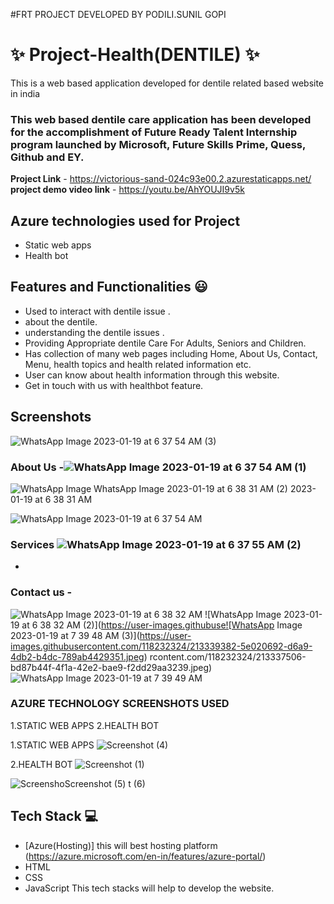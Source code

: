 #FRT PROJECT DEVELOPED BY PODILI.SUNIL GOPI
# ✨  Project-Health(DENTILE) ✨

This is a web based application developed for dentile related based website in india

### This web based dentile care application has been developed for the accomplishment of Future Ready Talent Internship program launched by Microsoft, Future Skills Prime, Quess, Github and EY.

**Project Link** - https://victorious-sand-024c93e00.2.azurestaticapps.net/
**project demo video link** - https://youtu.be/AhYOUJI9v5k

## Azure technologies used for Project

- Static web apps
- Health bot

## Features and Functionalities 😃

- Used to interact with dentile issue .
- about the dentile.
- understanding the dentile issues .
- Providing Appropriate dentile Care For Adults, Seniors and Children.
- Has collection of many web pages including Home, About Us, Contact, Menu, health topics and health related information etc.
- User can know about health information through this website.
- Get in touch with us with healthbot feature.
## Screenshots



![WhatsApp Image 2023-01-19 at 6 37 54 AM (3)](https://user-images.githubusercontent.com/118232324/213334079-a08a14aa-6a14-4105-afc2-8f3e1daf649a.jpeg)

   

### About Us -![WhatsApp Image 2023-01-19 at 6 37 54 AM (1)](https://user-images.githubusercontent.com/118232324/213338923-b8d16054-7267-4f78-be0a-66a52ee3662f.jpeg)


![WhatsApp Image ![WhatsApp Image 2023-01-19 at 6 38 31 AM (2)](https://user-images.githubusercontent.com/118232324/213337553-cde48892-fa36-477e-b9c9-5a331e954c74.jpeg)
2023-01-19 at 6 38 31 AM](https://user-images.githubusercontent.com/118232324/213337240-78d4ee1f-8b62-4fed-b227-13d6cdc89c5e.jpeg)

![WhatsApp Image 2023-01-19 at 6 37 54 AM](https://user-images.githubusercontent.com/118232324/213336750-0b0cb5b8-2bd5-4e6e-aea2-7e9d4491172f.jpeg)

### Services  ![WhatsApp Image 2023-01-19 at 6 37 55 AM (2)](https://user-images.githubusercontent.com/118232324/213337162-3305fc10-a37b-4322-bf2d-c1c9a47c2ee5.jpeg)
-

### Contact us -
![WhatsApp Image 2023-01-19 at 6 38 32 AM](https://user-images.githubusercontent.com/118232324/213337406-9af7300a-f1d1-487e-86ef-b770eea5fc48.jpeg)
![WhatsApp Image 2023-01-19 at 6 38 32 AM (2)](https://user-images.githubuse![WhatsApp Image 2023-01-19 at 7 39 48 AM (3)](https://user-images.githubusercontent.com/118232324/213339382-5e020692-d6a9-4db2-b4dc-789ab4429351.jpeg)
rcontent.com/118232324/213337506-bd87b44f-4f1a-42e2-bae9-f2dd29aa3239.jpeg)
![WhatsApp Image 2023-01-19 at 7 39 49 AM](https://user-images.githubusercontent.com/118232324/213339426-cda1010e-ddc8-4004-826f-e11ade93b068.jpeg)




### AZURE TECHNOLOGY SCREENSHOTS USED
1.STATIC WEB APPS
2.HEALTH BOT

1.STATIC WEB APPS
![Screenshot (4)](https://user-images.githubusercontent.com/118232324/213339926-298d4536-d6bb-4d28-a3a5-28171a961cc4.png)


2.HEALTH BOT
![Screenshot (1)](https://user-images.githubusercontent.com/118232324/213418547-76b6be00-0af4-4c7d-9f76-78123a702dca.png)


![Screensho![Screenshot (5)](https://user-images.githubusercontent.com/118232324/213338004-ccdd8069-dfa4-491c-8c9f-7ba8e6dfdb9f.png)
t (6)](https://user-images.githubusercontent.com/118232324/213337915-3da4cffb-4abd-4b75-9928-7d7c02535ce6.png)


## Tech Stack 💻

- [Azure(Hosting)]   this will best hosting platform (https://azure.microsoft.com/en-in/features/azure-portal/)
- HTML
- CSS
- JavaScript
This tech stacks will help to develop the website.
